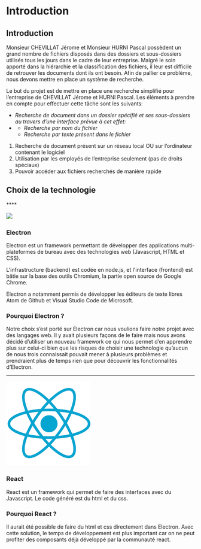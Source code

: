 # Introduction

## **Introduction**

Monsieur CHEVILLAT Jérome et Monsieur HURNI Pascal possèdent un grand nombre de fichiers disposés dans des dossiers et sous-dossiers utilisés tous les jours dans le cadre de leur entreprise. Malgré le soin apporté dans la hiérarchie et la classification des fichiers, il leur est difficile de retrouver les documents dont ils ont besoin. Afin de pallier ce problème, nous devons mettre en place un système de recherche.

Le but du projet est de mettre en place une recherche simplifié pour l’entreprise de CHEVILLAT Jérome et HURNI Pascal. Les éléments à prendre en compte pour effectuer cette tâche sont les suivants:

* _Recherche de document dans un dossier spécifié et ses sous-dossiers au travers d’une interface prévue à cet effet:_
* * _Recherche par nom du fichier_
  * _Recherche par texte présent dans le fichier_

1. Recherche de document présent sur un réseau local OU sur l’ordinateur contenant le logiciel
2. Utilisation par les employés de l’entreprise seulement \(pas de droits spéciaux\)
3. Pouvoir accéder aux fichiers recherchés de manière rapide

## **Choix de la technologie**

\*\*\*\*

![](https://lh4.googleusercontent.com/USJkLjZJ9pp8qtaSKNt-_jg121E1RcnmdHgtF6vqo3CuE5XkAt0YfK_FrjfNa1NV3q-PjpewLmQSRt6YEUy8G0yeYybRDUPxN2eQHbosDSpl1kBMwEzIuhAEHFtuY94-CTS67ve6)

### **Electron**

Electron est un framework permettant de développer des applications multi-plateformes de bureau avec des technologies web \(Javascript, HTML et CSS\).

L'infrastructure \(backend\) est codée en node.js, et l'interface \(frontend\) est bâtie sur la base des outils Chromium, la partie open source de Google Chrome.

Electron a notamment permis de développer les éditeurs de texte libres Atom de Github et Visual Studio Code de Microsoft.

### **Pourquoi Electron ?**

Notre choix s’est porté sur Electron car nous voulions faire notre projet avec des langages web. Il y avait plusieurs façons de le faire mais nous avons décidé d’utiliser un nouveau framework ce qui nous permet d’en apprendre plus sur celui-ci bien que les risques de choisir une technologie qu’aucun de nous trois connaissait pouvait mener à plusieurs problèmes et prendraient plus de temps rien que pour découvrir les fonctionnalités d’Electron.  
****

![](.gitbook/assets/image%20%282%29.png)

### **React**

React est un framework qui permet de faire des interfaces avec du Javascript. Le code généré est du html et du css.

### **Pourquoi React ?**

Il aurait été possible de faire du html et css directement dans Electron. Avec cette solution, le temps de développement est plus important car on ne peut profiter des composants déjà développé par la communauté react.  


